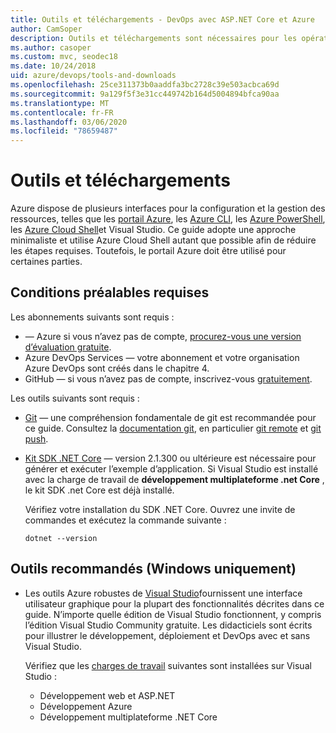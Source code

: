 ```yaml
---
title: Outils et téléchargements - DevOps avec ASP.NET Core et Azure
author: CamSoper
description: Outils et téléchargements sont nécessaires pour les opérations de développement avec ASP.NET Core et Azure.
ms.author: casoper
ms.custom: mvc, seodec18
ms.date: 10/24/2018
uid: azure/devops/tools-and-downloads
ms.openlocfilehash: 25ce311373b0aaddfa3bc2728c39e503acbca69d
ms.sourcegitcommit: 9a129f5f3e31cc449742b164d5004894bfca90aa
ms.translationtype: MT
ms.contentlocale: fr-FR
ms.lasthandoff: 03/06/2020
ms.locfileid: "78659487"
---
```

# <a name="tools-and-downloads"></a>Outils et téléchargements

Azure dispose de plusieurs interfaces pour la configuration et la gestion des ressources, telles que les [portail Azure](https://portal.azure.com), les [Azure CLI](/cli/azure/), les [Azure PowerShell](/powershell/azure/overview), les [Azure Cloud Shell](https://shell.azure.com/bash)et Visual Studio. Ce guide adopte une approche minimaliste et utilise Azure Cloud Shell autant que possible afin de réduire les étapes requises. Toutefois, le portail Azure doit être utilisé pour certaines parties.

## <a name="prerequisites"></a>Conditions préalables requises

Les abonnements suivants sont requis :

* &mdash; Azure si vous n’avez pas de compte, [procurez-vous une version d’évaluation gratuite](https://azure.microsoft.com/free/).
* Azure DevOps Services &mdash; votre abonnement et votre organisation Azure DevOps sont créés dans le chapitre 4.
* GitHub &mdash; si vous n’avez pas de compte, inscrivez-vous [gratuitement](https://github.com/join).

Les outils suivants sont requis :

* [Git](https://git-scm.com/downloads) &mdash; une compréhension fondamentale de git est recommandée pour ce guide. Consultez la [documentation git](https://git-scm.com/doc), en particulier [git remote](https://git-scm.com/docs/git-remote) et [git push](https://git-scm.com/docs/git-push).
* [Kit SDK .NET Core](https://www.microsoft.com/net/download/) &mdash; version 2.1.300 ou ultérieure est nécessaire pour générer et exécuter l’exemple d’application. Si Visual Studio est installé avec la charge de travail de **développement multiplateforme .net Core** , le kit SDK .net Core est déjà installé.

    Vérifiez votre installation du SDK .NET Core. Ouvrez une invite de commandes et exécutez la commande suivante :

    ```dotnetcli
    dotnet --version
    ```

## <a name="recommended-tools-windows-only"></a>Outils recommandés (Windows uniquement)

* Les outils Azure robustes de [Visual Studio](https://visualstudio.microsoft.com)fournissent une interface utilisateur graphique pour la plupart des fonctionnalités décrites dans ce guide. N’importe quelle édition de Visual Studio fonctionnent, y compris l’édition Visual Studio Community gratuite. Les didacticiels sont écrits pour illustrer le développement, déploiement et DevOps avec et sans Visual Studio.

  Vérifiez que les [charges de travail](/visualstudio/install/modify-visual-studio) suivantes sont installées sur Visual Studio :

  * Développement web et ASP.NET
  * Développement Azure
  * Développement multiplateforme .NET Core
